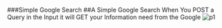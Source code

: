 ###Simple Google Search
##A Simple Google Search When You POST a Query in the Input it will GET your Information need from the Google
![p1](https://github.com/Yo445/Simple-Google-Search/assets/130509394/f2b7dbd3-470c-45a1-8fe3-eb07c74aa8a1)
